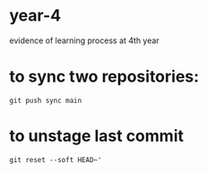 # year-4
evidence of learning process at 4th year

# to sync two repositories:
```git push sync main```
# to unstage last commit
```git reset --soft HEAD~'```